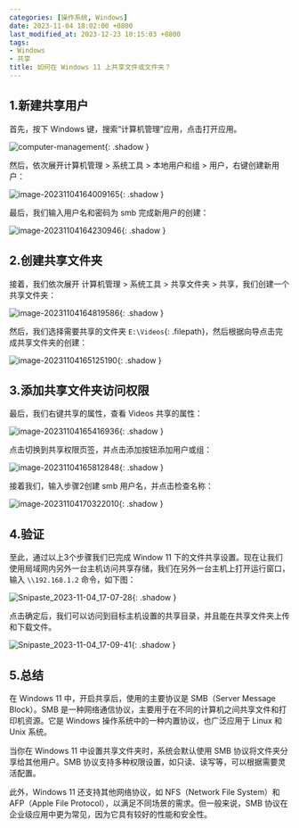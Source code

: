 ```yaml
---
categories: [操作系统, Windows]
date: 2023-11-04 18:02:00 +0800
last_modified_at: 2023-12-23 10:15:03 +0800
tags:
- Windows
- 共享
title: 如何在 Windows 11 上共享文件或文件夹？
---
```


## 1.新建共享用户

首先，按下 Windows 键，搜索“计算机管理”应用，点击打开应用。

![computer-management](/img/computer-management.webp){: .shadow }

然后，依次展开<kbd>计算机管理</kbd> > <kbd>系统工具</kbd> > <kbd>本地用户和组</kbd> > <kbd>用户</kbd>，右键创建新用户：

![image-20231104164009165](/img/image-20231104164009165.webp){: .shadow }

最后，我们输入用户名和密码为 smb 完成新用户的创建：

![image-20231104164230946](/img/image-20231104164230946.webp){: .shadow }

## 2.创建共享文件夹

接着，我们依次展开 <kbd>计算机管理</kbd> > <kbd>系统工具</kbd> > <kbd>共享文件夹</kbd> > <kbd>共享</kbd>，我们创建一个共享文件夹：

![image-20231104164819586](/img/image-20231104164819586.webp){: .shadow }

然后，我们选择需要共享的文件夹 `E:\Videos`{: .filepath}，然后根据向导点击完成共享文件夹的创建：

![image-20231104165125190](/img/image-20231104165125190.webp){: .shadow }


## 3.添加共享文件夹访问权限

最后，我们右键共享的属性，查看 Videos 共享的属性：

![image-20231104165416936](/img/image-20231104165416936.webp){: .shadow }

点击切换到共享权限页签，并点击添加按钮添加用户或组：

![image-20231104165812848](/img/image-20231104165812848.webp){: .shadow }

接着我们，输入步骤2创建 smb 用户名，并点击检查名称：

![image-20231104170322010](/img/image-20231104170322010.webp){: .shadow }

## 4.验证
至此，通过以上3个步骤我们已完成 Window 11 下的文件共享设置。现在让我们使用局域网内另外一台主机访问共享存储，我们在另外一台主机上打开运行窗口，输入 `\\192.168.1.2` 命令，如下图：

![Snipaste_2023-11-04_17-07-28](/img/Snipaste_2023-11-04_17-07-28.webp){: .shadow }

点击确定后，我们可以访问到目标主机设置的共享目录，并且能在共享文件夹上传和下载文件。

![Snipaste_2023-11-04_17-09-41](/img/Snipaste_2023-11-04_17-09-41.webp){: .shadow }

## 5.总结

在 Windows 11 中，开启共享后，使用的主要协议是 SMB（Server Message Block）。SMB 是一种网络通信协议，主要用于在不同的计算机之间共享文件和打印机资源。它是 Windows 操作系统中的一种内置协议，也广泛应用于 Linux 和 Unix 系统。

当你在 Windows 11 中设置共享文件夹时，系统会默认使用 SMB 协议将文件夹分享给其他用户。SMB 协议支持多种权限设置，如只读、读写等，可以根据需要灵活配置。

此外，Windows 11 还支持其他网络协议，如 NFS（Network File System）和 AFP（Apple File Protocol），以满足不同场景的需求。但一般来说，SMB 协议在企业级应用中更为常见，因为它具有较好的性能和安全性。
